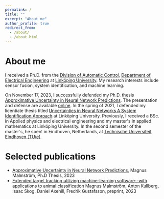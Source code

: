 ```yaml
---
permalink: /
title: ""
excerpt: "About me"
author_profile: true
redirect_from: 
  - /about/
  - /about.html
---
```


About me
======
I received a Ph.D. from the [Division of Automatic Control](http://www.control.isy.liu.se/), [Department of Electrical Engineering](http://www.isy.liu.se/) at [Linköping University](https://liu.se/). My research interests include sensor fusion, system identification, and machine learning.

On November 17, 2023, I successfully defended my Ph.D. thesis [Approximative Uncertainty in Neural Network Predictions](https://urn.kb.se/resolve?urn=urn:nbn:se:liu:diva-198552). The presentation and defense are available [online](https://vimeo.com/885631444/8589e231f0?share=copy). 
In the spring of 2021, I defended my licentiate thesis titled [Uncertainties in Neural Networks A System Identification Approach](https://urn.kb.se/resolve?urn=urn:nbn:se:liu:diva-174720) at Linköping University. Previously, I received a BSc. in Applied physics and electrical engineering and my master's in applied mathematics at Linköping University. In the second semester of the master's, he spent in Eindhoven, Netherlands, at [Technische Universiteit Eindhoven (TU/e)](https://www.tue.nl/en/).

Selected publications
======
- [Approximative Uncertainty in Neural Network Predictions](https://urn.kb.se/resolve?urn=urn:nbn:se:liu:diva-198552), Magnus Malmström, Ph.D Thesis, 2023 
- [Extended target tracking utilizing machine-learning software--with applications to animal classification](https://arxiv.org/abs/2310.08316) 
Magnus Malmström, Anton Kullberg, Isaac Skog, Daniel Axehill, Fredrik Gustafsson, preprint, 2023



